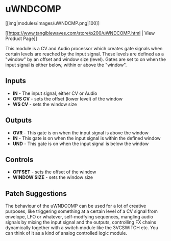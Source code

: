 # uWNDCOMP

[[img|modules/images/uWNDCMP.png|100]]

[[https://www.tangiblewaves.com/store/p200/uWNDCOMP.html | View Product Page]]

This module is a CV and Audio processor which creates gate signals when certain levels are reached by the input signal. These levels are defined as a "window" by an offset and window size (level). Gates are set to on when the input signal is either below, within or above the "window".

## Inputs
* **IN** - The input signal, either CV or Audio
* **OFS CV** - sets the offset (lower level) of the window
* **WS CV** - sets the window size

## Outputs
* **OVR** - This gate is on when the input signal is above the window
* **IN** - This gate is on when the input signal is within the defined window
* **UND** - This gate is on when the input signal is below the window

## Controls
* **OFFSET** - sets the offset of the window
* **WINDOW SIZE** - sets the window size

## Patch Suggestions
The behaviour of the uWNDCOMP can be used for a lot of creative purposes, like triggering something at a certain level of a CV signal from envelope, LFO or whatever, self-modfying sequences, mangling audio signals by mixing the input signal and the outputs, controlling FX chains dynamically together with a switch module like the 3VCSWITCH etc. You can think of it as a kind of analog controlled logic module.